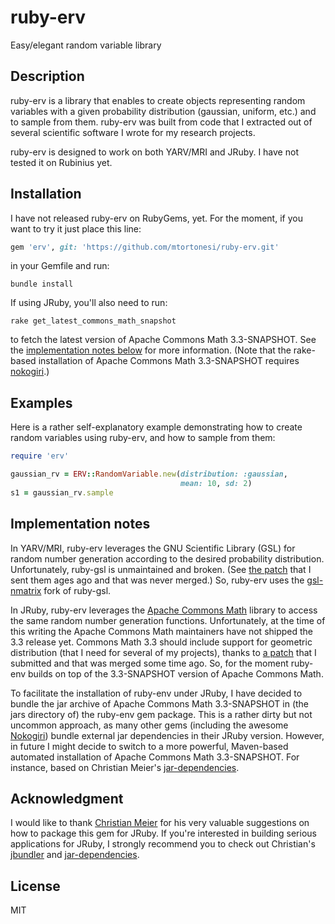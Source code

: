 # ruby-erv

Easy/elegant random variable library


## Description

ruby-erv is a library that enables to create objects representing random
variables with a given probability distribution (gaussian, uniform, etc.) and
to sample from them. ruby-erv was built from code that I extracted out of
several scientific software I wrote for my research projects.

ruby-erv is designed to work on both YARV/MRI and JRuby. I have not tested it
on Rubinius yet.


## Installation

I have not released ruby-erv on RubyGems, yet. For the moment, if you want to
try it just place this line:

```ruby
gem 'erv', git: 'https://github.com/mtortonesi/ruby-erv.git'
```

in your Gemfile and run:

    bundle install

If using JRuby, you'll also need to run:

    rake get_latest_commons_math_snapshot

to fetch the latest version of Apache Commons Math 3.3-SNAPSHOT. See the
[implementation notes below](#implementation-notes) for more information. (Note
that the rake-based installation of Apache Commons Math 3.3-SNAPSHOT requires
[nokogiri](http://nokogiri.org/).)


## Examples

Here is a rather self-explanatory example demonstrating how to create random
variables using ruby-erv, and how to sample from them:

```ruby
require 'erv'

gaussian_rv = ERV::RandomVariable.new(distribution: :gaussian,
                                      mean: 10, sd: 2)
s1 = gaussian_rv.sample
```


## Implementation notes

In YARV/MRI, ruby-erv leverages the GNU Scientific Library (GSL) for random
number generation according to the desired probability distribution.
Unfortunately, ruby-gsl is unmaintained and broken. (See [the
patch](http://rubyforge.org/tracker/?func=detail&atid=1169&aid=29353&group_id=285)
that I sent them ages ago and that was never merged.) So, ruby-erv uses the
[gsl-nmatrix](https://github.com/SciRuby/rb-gsl) fork of ruby-gsl.

In JRuby, ruby-erv leverages the [Apache Commons
Math](http://commons.apache.org/proper/commons-math/) library to access the
same random number generation functions. Unfortunately, at the time of this
writing the Apache Commons Math maintainers have not shipped the 3.3 release
yet. Commons Math 3.3 should include support for geometric distribution (that I
need for several of my projects), thanks to [a
patch](https://issues.apache.org/jira/browse/MATH-973) that I submitted and
that was merged some time ago. So, for the moment ruby-env builds on top of the
3.3-SNAPSHOT version of Apache Commons Math.

To facilitate the installation of ruby-env under JRuby, I have decided to
bundle the jar archive of Apache Commons Math 3.3-SNAPSHOT in (the jars
directory of) the ruby-env gem package. This is a rather dirty but not uncommon
approach, as many other gems (including the awesome
[Nokogiri](https://github.com/sparklemotion/nokogiri/tree/master/lib)) bundle
external jar dependencies in their JRuby version. However, in future I might
decide to switch to a more powerful, Maven-based automated installation of
Apache Commons Math 3.3-SNAPSHOT. For instance, based on Christian Meier's
[jar-dependencies](https://github.com/mkristian/jar-dependencies).


## Acknowledgment

I would like to thank [Christian Meier](https://github.com/mkristian) for his
very valuable suggestions on how to package this gem for JRuby. If you're
interested in building serious applications for JRuby, I strongly recommend you
to check out Christian's [jbundler](https://github.com/mkristian/jbundler) and
[jar-dependencies](https://github.com/mkristian/jar-dependencies).


## License

MIT
